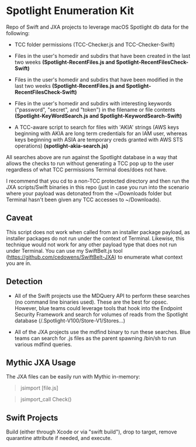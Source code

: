 # Spotlight Enumeration Kit
Repo of Swift and JXA projects to leverage macOS Spotlight db data for the following:

- TCC folder permissions (TCC-Checker.js and TCC-Checker-Swift)

- Files in the user's homedir and subdirs that have been created in the last two weeks **(Spotlight-RecentFiles.js and Spotlight-RecentFilesCheck-Swift)**

- Files in the user's homedir and subdirs that have been modified in the last two weeks **(Spotlight-RecentFiles.js and Spotlight-RecentFilesCheck-Swift)**

- Files in the user's homedir and subdirs with interesting keywords ("password", "secret", and "token") in the filename or file contents **(Spotlight-KeyWordSearch.js and Spotlight-KeywordSearch-Swift)**

- A TCC-aware script to search for files with 'AKIA' strings (AWS keys beginning with AKIA are long term credentials for an IAM user, whereas keys beginning with ASIA are temporary creds granted with AWS STS operations) **(spotlight-akia-search.js)**

All searches above are run against the Spotlight database in a way that allows the checks to run without generating a TCC pop up to the user regardless of what TCC permissions Terminal does/does not have.

I recommend that you cd to a non-TCC protected directory and then run the JXA scripts/Swift binaries in this repo (just in case you run into the scenario where your payload was detonated from the ~/Downloads folder but Terminal hasn't been given any TCC accesses to ~/Downloads).

## Caveat
This script does not work when called from an installer package payload, as installer packages do not run under the context of Terminal. Likewise, this technique would not work for any other payload type that does not run under Terminal. You can use my SwiftBelt.js tool (https://github.com/cedowens/SwiftBelt-JXA) to enumerate what context you are in.

## Detection
- All of the Swift projects use the MDQuery API to perform these searches (no command line binaries used). These are the best for opsec. However, blue teams could leverage tools that hook into the Endpoint Security Framework and search for volumes of reads from the Spotlight database (/.Spotlight-V100/Store-V1/Stores...)

- All of the JXA projects use the mdfind binary to run these searches. Blue teams can search for .js files as the parent spawning /bin/sh to run various mdfind queries.


## Mythic JXA Usage
The JXA files can be easily run with Mythic in-memory:

> jsimport [file.js]

> jsimport_call Check()

## Swift Projects
Build (either through Xcode or via "swift build"), drop to target, remove quarantine attribute if needed, and execute. 
